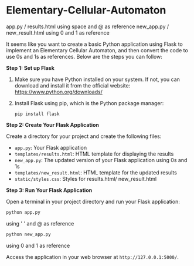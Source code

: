 # Elementary-Cellular-Automaton

app.py / results.html using space and @ as reference
new_app.py / new_result.html using 0 and 1 as reference

It seems like you want to create a basic Python application using Flask to implement an Elementary Cellular Automaton, and then convert the code to use 0s and 1s as references. Below are the steps you can follow:

**Step 1: Set up Flask**
1. Make sure you have Python installed on your system. If not, you can download and install it from the official website: https://www.python.org/downloads/

2. Install Flask using pip, which is the Python package manager:
   
   ```
   pip install flask
   ```

**Step 2: Create Your Flask Application**

Create a directory for your project and create the following files:

- `app.py`: Your Flask application
- `templates/results.html`: HTML template for displaying the results
- `new_app.py`: The updated version of your Flask application using 0s and 1s
- `templates/new_result.html`: HTML template for the updated results
- `static/styles.css`: Styles for results.html/ new_result.html

**Step 3: Run Your Flask Application**

Open a terminal in your project directory and run your Flask application:

```bash
python app.py 
```
using ' ' and @ as reference

```bash
python new_app.py 
```
using 0 and 1 as reference

Access the application in your web browser at `http://127.0.0.1:5000/`.
